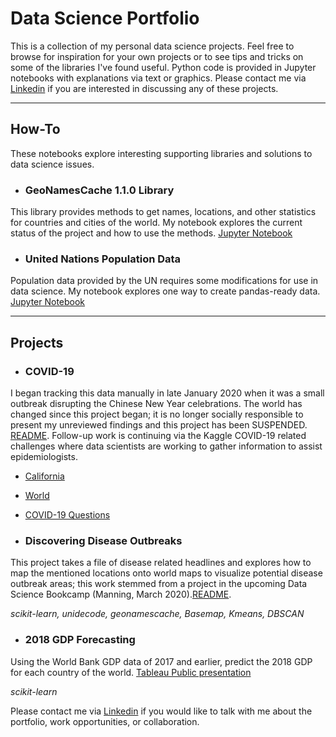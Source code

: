 # Data Science Portfolio

This is a collection of my personal data science projects. Feel free to browse for inspiration for your own projects or to see tips and tricks on some of the libraries I've found useful. Python code is provided in Jupyter notebooks with explanations via text or graphics.
Please contact me via [Linkedin](https://www.linkedin.com/in/jshaffer94247) if you are interested in discussing any of these projects.

---

## How-To

These notebooks explore interesting supporting libraries and solutions to data science issues.

 - ### GeoNamesCache 1.1.0 Library

 This library provides methods to get names, locations, and other statistics for countries and cities of the world. My notebook explores the current status of the project and how to use the methods. [Jupyter Notebook](how-to/explore_geonamescache.ipynb)


 - ### United Nations Population Data

 Population data provided by the UN requires some modifications for use in data science. My notebook explores one way to create pandas-ready data. [Jupyter Notebook](how-to/explore_UN_population_data.ipynb)

---

## Projects

 - ### COVID-19 
I began tracking this data manually in late January 2020 when it was a small outbreak disrupting the Chinese New Year celebrations. The world has changed since this project began; it is no longer socially responsible to present my unreviewed findings and this project has been SUSPENDED. [README](projects/covid-19/README.md). 
Follow-up work is continuing via the Kaggle COVID-19 related challenges where data scientists are working to gather information to assist epidemiologists. 
	
   - [California](https://www.kaggle.com/c/covid19-local-us-ca-forecasting-week-1)
   - [World](https://www.kaggle.com/c/covid19-global-forecasting-week-2) 
   - [COVID-19 Questions](https://www.kaggle.com/allen-institute-for-ai/CORD-19-research-challenge/tasks)

 - ### Discovering Disease Outbreaks
This project takes a file of disease related headlines and explores how to map the mentioned locations onto world maps to visualize potential disease outbreak areas; this work stemmed from a project in the upcoming Data Science Bookcamp (Manning, March 2020).[README](projects/discovering-disease-outbreaks/README.md).

_scikit-learn, unidecode, geonamescache, Basemap, Kmeans, DBSCAN_

 - ### 2018 GDP Forecasting
Using the World Bank GDP data of 2017 and earlier, predict the 2018 GDP for each country of the world.
[Tableau Public presentation](https://public.tableau.com/profile/js942#!/vizhome/EconomicOutlook-2018GDPPredictions/MainBoard)

_scikit-learn_
 
Please contact me via [Linkedin](https://www.linkedin.com/in/jshaffer94247) if you would like to talk with me about the portfolio, work opportunities, or collaboration.